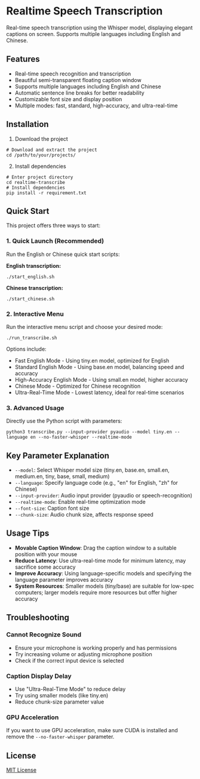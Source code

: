 # Realtime Speech Transcription

Real-time speech transcription using the Whisper model, displaying elegant captions on screen. Supports multiple languages including English and Chinese.

## Features

- Real-time speech recognition and transcription
- Beautiful semi-transparent floating caption window
- Supports multiple languages including English and Chinese
- Automatic sentence line breaks for better readability
- Customizable font size and display position
- Multiple modes: fast, standard, high-accuracy, and ultra-real-time

## Installation

1. Download the project

```shell
# Download and extract the project
cd /path/to/your/projects/
```

2. Install dependencies

```shell
# Enter project directory
cd realtime-transcribe
# Install dependencies
pip install -r requirement.txt
```

## Quick Start

This project offers three ways to start:

### 1. Quick Launch (Recommended)

Run the English or Chinese quick start scripts:

**English transcription:**
```shell
./start_english.sh
```

**Chinese transcription:**
```shell
./start_chinese.sh
```

### 2. Interactive Menu

Run the interactive menu script and choose your desired mode:

```shell
./run_transcribe.sh
```

Options include:
- Fast English Mode - Using tiny.en model, optimized for English
- Standard English Mode - Using base.en model, balancing speed and accuracy
- High-Accuracy English Mode - Using small.en model, higher accuracy
- Chinese Mode - Optimized for Chinese recognition
- Ultra-Real-Time Mode - Lowest latency, ideal for real-time scenarios

### 3. Advanced Usage

Directly use the Python script with parameters:

```shell
python3 transcribe.py --input-provider pyaudio --model tiny.en --language en --no-faster-whisper --realtime-mode
```

## Key Parameter Explanation

- `--model`: Select Whisper model size (tiny.en, base.en, small.en, medium.en, tiny, base, small, medium)
- `--language`: Specify language code (e.g., "en" for English, "zh" for Chinese)
- `--input-provider`: Audio input provider (pyaudio or speech-recognition)
- `--realtime-mode`: Enable real-time optimization mode
- `--font-size`: Caption font size
- `--chunk-size`: Audio chunk size, affects response speed

## Usage Tips

- **Movable Caption Window**: Drag the caption window to a suitable position with your mouse
- **Reduce Latency**: Use ultra-real-time mode for minimum latency, may sacrifice some accuracy
- **Improve Accuracy**: Using language-specific models and specifying the language parameter improves accuracy
- **System Resources**: Smaller models (tiny/base) are suitable for low-spec computers; larger models require more resources but offer higher accuracy

## Troubleshooting

### Cannot Recognize Sound

- Ensure your microphone is working properly and has permissions
- Try increasing volume or adjusting microphone position
- Check if the correct input device is selected

### Caption Display Delay

- Use "Ultra-Real-Time Mode" to reduce delay
- Try using smaller models (like tiny.en)
- Reduce chunk-size parameter value

### GPU Acceleration

If you want to use GPU acceleration, make sure CUDA is installed and remove the `--no-faster-whisper` parameter.

## License

[MIT License](LICENSE)
